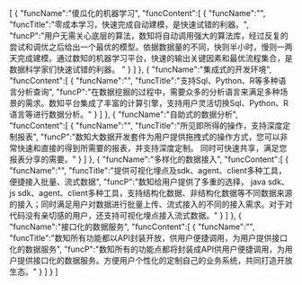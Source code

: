 [
	{
		"funcName":"傻瓜化的机器学习",
		"funcContent":[
			{
				"funcName":"",
				"funcTitle":"零成本学习，快速完成自动建模，是快速试错的利器。",
				"funcP":"用户无需关心底层的算法，数知将自动调用强大的算法库，经过反复的尝试和调优之后给出一个最优的模型。依据数据量的不同，快则半小时，慢则一两天完成建模。通过数知的机器学习平台，快速的输出关键因素和最优流程集合，是数据科学家们快速试错的利器。 "
			}
		]
	},
	{
		"funcName":"集成式的开发环境",
		"funcContent":[
			{
				"funcName":"",
				"funcTitle":"支持Sql、Python、R等多种语言分析查询",
				"funcP":"在数据挖掘的过程中，需要众多的分析语言来满足多种场景的需求。数知平台集成了丰富的计算引擎，支持用户灵活切换Sql、Python、R语言等进行数据分析。"
			}
		]
	},
	{
		"funcName":"自助式的数据分析",
		"funcContent":[
			{
				"funcName":"",
				"funcTitle":"所见即所得的操作，支持深度定制报表",
				"funcP":"数知大数据开发套件为用户提供拖拽式的操作方式，您可以非常快速和直接的得到所需要的报表，并支持深度定制。 同时可快速共享，满足您报表分享的需要。"
			}
		]
	},
	{
		"funcName":"多样化的数据接入",
		"funcContent":[
			{
				"funcName":"",
				"funcTitle":"提供可视化埋点及sdk、agent、client多种工具，便捷接入批量、流式数据",
				"funcP":"数知给用户提供了多重的选择， java sdk、js sdk、agent、client多种工具，支持结构化数据、非结构化数据等不同数据来源的接入；同时满足用户对数据进行批量上传、流式接入的不同的接入需求。对于对代码没有亲切感的用户，还支持可视化埋点接入流式数据。"
			}
		]
	},
	{
		"funcName":"接口化的数据服务",
		"funcContent":[
			{
				"funcName":"",
				"funcTitle":"数知所有功能都以API封装开放，供用户便捷调用，为用户提供接口化的数据服务",
				"funcP":"数知所有的功能点都将封装成API供用户便捷调用，为用户提供接口化的数据服务。方便用户个性化的定制自己的业务系统，共同打造开放生态。"
			}
		]
	}
]